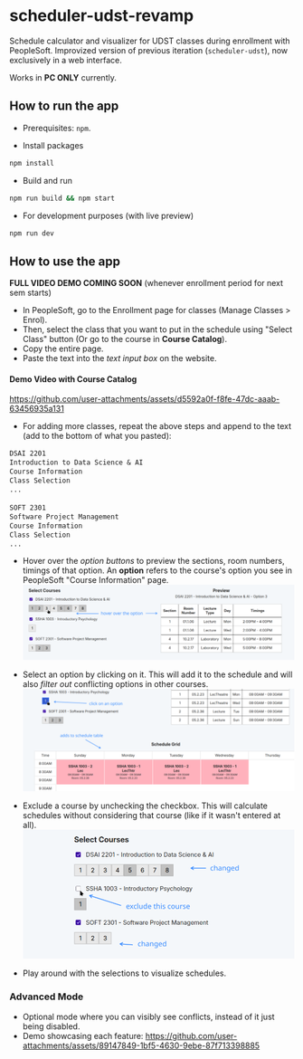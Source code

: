 # scheduler-udst-revamp

Schedule calculator and visualizer for UDST classes during enrollment with PeopleSoft. Improvized version of previous iteration (`scheduler-udst`), now exclusively in a web interface.

Works in **PC ONLY** currently.

## How to run the app

- Prerequisites: `npm`.

- Install packages
```bash
npm install
```

- Build and run
```bash
npm run build && npm start
```

- For development purposes (with live preview)
```bash
npm run dev
```

## How to use the app

**FULL VIDEO DEMO COMING SOON** (whenever enrollment period for next sem starts)


- In PeopleSoft, go to the Enrollment page for classes (Manage Classes > Enrol).
- Then, select the class that you want to put in the schedule using "Select Class" button (Or go to the course in **Course Catalog**).
- Copy the entire page.
- Paste the text into the *text input box* on the website.

<!-- ![0-tutorial-demo.mp4](demo/assets/0-tutorial-demo.mp4) -->


#### Demo Video with Course Catalog
https://github.com/user-attachments/assets/d5592a0f-f8fe-47dc-aaab-63456935a131




- For adding more classes, repeat the above steps and append to the text (add to the bottom of what you pasted):

```
DSAI 2201
Introduction to Data Science & AI
Course Information
Class Selection
...

SOFT 2301
Software Project Management
Course Information
Class Selection
...
```

 - Hover over the *option buttons* to preview the sections, room numbers, timings of that option. An **option** refers to the course's option you see in PeopleSoft "Course Information" page.
 ![3-hover-option.png](demo/assets/3-hover-option.png)

 - Select an option by clicking on it. This will add it to the schedule and will also *filter out* conflicting options in other courses.
 ![4-select-option.png](demo/assets/4-select-option.png)

 - Exclude a course by unchecking the checkbox. This will calculate schedules without considering that course (like if it wasn't entered at all).
 ![5-exclude-course.png](demo/assets/5-exclude-course.png)

 - Play around with the selections to visualize schedules.

### Advanced Mode

- Optional mode where you can visibly see conflicts, instead of it just being disabled.
- Demo showcasing each feature:
https://github.com/user-attachments/assets/89147849-1bf5-4630-9ebe-87f713398885
